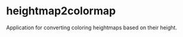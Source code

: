 heightmap2colormap
==================

Application for converting coloring heightmaps based on their height.
